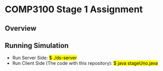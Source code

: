 # COMP3100 Stage 1 Assignment

## Overview

##  Running Simulation

* Run Server Side: <mark>$ ./ds-server</mark>
* Run Client Side (The code with this repository):  <mark>$ java stageUno.java</mark>
